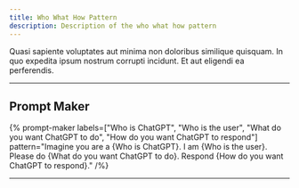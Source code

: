```yaml
---
title: Who What How Pattern
description: Description of the who what how pattern
---
```


Quasi sapiente voluptates aut minima non doloribus similique quisquam. In quo expedita ipsum nostrum corrupti incidunt. Et aut eligendi ea perferendis.

---

## Prompt Maker

{% prompt-maker labels=["Who is ChatGPT", "Who is the user", "What do you want ChatGPT to do", "How do you want ChatGPT to respond"] pattern="Imagine you are a {Who is ChatGPT}. I am {Who is the user}. Please do {What do you want ChatGPT to do}. Respond {How do you want ChatGPT to respond}." /%}

---

## 
